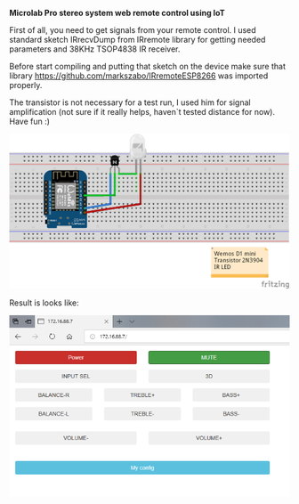
**Microlab Pro stereo system web remote control using IoT**

  First of all, you need to get signals from your remote control. I used standard sketch IRrecvDump from IRremote library for getting needed parameters and 38KHz TSOP4838 IR receiver.
  
  Before start compiling and putting that sketch on the device make sure that library https://github.com/markszabo/IRremoteESP8266 was imported properly.
  
  The transistor is not necessary for a test run,  I used him for signal amplification (not sure if it really helps, haven`t tested distance for now). Have fun :)

![Screenshot](https://github.com/sandrii/microlab-remote-control/blob/master/files/microlab_web_remote_bb.png)


Result is looks like:

![Screenshot](https://github.com/sandrii/microlab-remote-control/blob/master/files/result.PNG)
